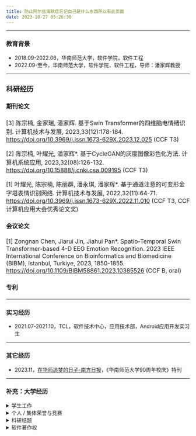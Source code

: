 ```yaml
---
title: 防止阿尔兹海默症忘记自己是什么东西所以有此页面
date: 2023-10-27 05:26:30
---
```


<!-- <img alt="个人照片" src="/images/photo.webp" style="width:32%; border-radius:100%; overflow:hidden;">

陈宗楠，在读硕士研究生 -->

***

### 教育背景

- 2018.09-2022.06，华南师范大学，软件学院，软件工程
- 2022.09-至今，华南师范大学，软件学院，软件工程，导师：潘家辉教授

***

<font size=3>

### 科研经历

#### 期刊论文

[3] 陈宗楠, 金家瑞, 潘家辉. 基于Swin Transformer的四维脑电情绪识别. 计算机技术与发展, 2023,33(12):178-184. https://doi.org/10.3969/j.issn.1673-629X.2023.12.025 (CCF T3)

[2] 陈宗楠, 叶耀光, 潘家辉*. 基于CycleGAN的灰度图像彩色化方法. 计算机系统应用, 2023,32(08):126-132. https://doi.org/10.15888/j.cnki.csa.009195 (CCF T3)

[1] 叶耀光, 陈宗楠, 陈丽群, 潘永琪, 潘家辉*. 基于通道注意的可变形金字塔表情识别网络. 计算机技术与发展, 2022,32(11):64-71. https://doi.org/10.3969/j.issn.1673-629X.2022.11.010 (CCF T3, CCF计算机应用大会优秀论文奖)

#### 会议论文

[1] Zongnan Chen, Jiarui Jin, Jiahui Pan*. Spatio-Temporal Swin Transformer-based 4-D EEG Emotion Recognition. 2023 IEEE International Conference on Bioinformatics and Biomedicine (BIBM), Istanbul, Turkiye, 2023, 1850-1855. https://doi.org/10.1109/BIBM58861.2023.10385526 (CCF B, oral)

#### 专利

</font>

***

### 实习经历

- 2021.07-2021.10，TCL，软件技术中心，应用技术部，Android应用开发实习生

***

### 其它经历

- 2023.11，[在华师追梦的日子-南方日报](https://epaper.southcn.com/nfdaily/html/202311/05/content_10079865.html)，《华南师范大学90周年校庆》特刊

***

### 补充：大学经历

<details>
<summary>学生工作</summary>

- 2022.09-2025.06，华南师范大学，软件学院，软件工程，研2201班，生活委员
- 2022.09-2024.06，华南师范大学，软件学院，研究生学生会，宣传部工作人员 / 主席团成员
- 2018.09-2022.06，华南师范大学，软件学院，软件工程，1802班，班长兼任团支书
- 2018.09-2020.06，华南师范大学，勤工助学管理中心，宣传部，干事 / 副部长

</details>

<details>
<summary>个人 / 集体荣誉与竞赛</summary>

- 2021.09，粤港澳大湾区IT应用系统开发大赛，三等奖，《基于风格迁移的服装图像设计系统》
- 2021.08，中国高校计算机大赛2021网络技术挑战赛，华南赛区三等奖，微信小程序《小奖柜》
- 2021.08，中国高校计算机大赛2021网络技术挑战赛，华南赛区三等奖，微信小游戏《画说冬奥》
- 2021.07，第14届中国大学生计算机设计大赛交互媒体设计专业组，二等奖，微信小游戏《画说冬奥》
- 2021.07，第四届中青杯全国大学生数学建模竞赛，本科生组三等奖
- 2021.07，第一届长三角高校数学建模竞赛，本科生组二等奖
- 2021.07，第十八届五一数学建模竞赛，一等奖
- 2021.07，第十三届“中国电机工程学会杯”全国大学生电工数学建模竞赛，二等奖
- 2021.06，第十二届中国大学生服务外包创新创业大赛中部区域赛A类，三等奖
- 2021.06，第十一届MathorCup高校数学建模挑战赛，本科组三等奖
- 2021.05，华南师范大学第二十届大学生数学建模竞赛，三等奖
- 2021.05，2021年全国大学生数据统计与分析竞赛，本科生组三等奖
- 2021.05，2021微信小程序应用开发赛，华南赛区二等奖，微信小程序《当日吃啥》
- 2021.04，2021美国大学生数学建模竞赛MCM，Meritorious Winner
- 2021.04，2021美国大学生数学建模竞赛MCM，Honorable Mention
- 2021.03，软件学院第二届微信小程序应用开发赛，二等奖，微信小程序《小奖柜》
- 2021.03，2020年MathorCup高校数学建模挑战赛——大数据竞赛，本科组三等奖
- 2021.03，2020-2021年度第二届全国大学生算法设计与编程挑战赛（冬季赛），铜奖
- 2021.01，第九届数学中国数学建模国际赛(小美赛)CAMCM，Successful Participant
- 2021.01，中国大学生创意智能小程序大赛二等奖（百度智能小程序业务部的百度小程序比赛），全国二等奖（获得实习终面直通卡）
- 2020.12，2020年亚太地区大学生数学建模竞赛（APMCM），本科组 Second Price
- 2020.12，第一届“大湾区杯”粤港澳金融数学建模竞赛，三等奖
- 2020.12，2020年全国大学生数学建模竞赛，广东赛区一等奖
- 2020.12，2020年全国高校计算机能力挑战赛人工智能应用赛，参赛
- 2020.11，2020年粤港澳大湾区IT应用系统开发大赛，佛山赛区三等奖
- 2020.11，2020-2021年度第二届全国大学生算法设计与编程挑战赛（秋季赛），铜奖
- 2020.10，第十一届蓝桥杯全国软件和信息技术专业人才赛，广东赛区Java组A组三等奖
- 2020.09，CCF计算机软件能力认证 CCF CSP，240分（前9.19%）
- 2020.09，华南师范大学勤工助学管理中心第二学期内部拓展视频评选，三等奖
- 2020.09，2019-2020学年度华南师范大学勤工助学管理中心，优秀学生干部
- 2020.09，华南师范大学软件学院2019年第二届Icode软件设计大赛，参与
- 2020.09，2020年度华南师范大学软件学院第一届微信小程序竞赛，二等奖，微信小程序《成之语百日练》
- 2020.09，2020年度华南师范大学软件学院第一届微信小游戏竞赛，二等奖，微信小游戏《舞墨》
- 2020.08，中国高校计算机大赛2020网络技术挑战赛，华南赛区三等奖
- 2020.08，第13届中国大学生计算机设计大赛中国大学生计算机设计大赛（数媒游戏与交互设计专业组-游戏设计），三等奖，微信小游戏《诗情鹊意》
- 2020.08，中国高校计算机大赛2020微信小程序应用开发赛，全国三等奖
- 2020.07，2020年数维杯暨第五届大学生数学建模竞赛，优秀奖
- 2020.07，2020年第三届中青杯全国大学生数学建模竞赛，本科生组三等奖
- 2020.07，第十届全国大学生电子商务“创新、创意及创业”挑战赛，华南师范大学校赛二等奖
- 2020.06，2020年第十届MathorCup高校数学建模挑战赛，成功参赛奖
- 2020.06，第八届“泰迪杯”数据挖掘挑战赛，广东省三等奖
- 2020.06，华南师范大学第十九届大学生数学建模竞赛（四校联赛），三等奖
- 2020.06，第六届中国“互联网+”大学生创新创业大赛，华师选拔赛优胜奖
- 2020.06，第十七届五一数学建模竞赛，二等奖
- 2020.05，2019-2020学年华南师范大学“优秀班长”
- 2020.05，第十三届“认证杯”数学中国数学建模网络挑战赛，全国比赛第二阶段三等奖
- 2020.05，2020美国大学生数学建模竞赛MCM，Honorable Mention
- 2020.04，第十三届“认证杯”数学中国数学建模网络挑战赛，全国比赛第一阶段三等奖
- 2020.03，第八届数学中国数学建模国际赛(小美赛)CAMCM，Outstanding Winner
- 2019.12，华南师范大学软件学院社会主义核心价值观敬业之星
- 2019.12，2019年亚太地区大学生数学建模竞赛（APMCM），Second Price
- 2019.11，2019年全国大学生数学建模竞赛，广东赛区一等奖
- 2019.11，华南师范大学大学生暑期社会实践活动“青春心向党，建功新时代”社会实践活动，优秀团队
- 2019.11，第十一届全国大学生数学竞赛暨第九届广东省大学生数学竞赛（非专业组），三等奖
- 2019.10，华南师范大学软件学院易班元素展示大赛，班级团体奖二等奖
- 2019.07，第九届全国大学生电子商务“创新、创意及创业”挑战赛，广东赛区省级选拔赛参赛
- 2019.06，2018-2019学年度华南师范大学勤工助学管理中心，先进工作个人
- 2019.06，第五届中国“互联网+”大学生创新创业大赛华师选拔赛暨2019“创享青春 筑梦未来”学生创新创业大赛，优胜奖
- 2019.02，华南师范大学“易班扬风采，巧绘展妙思”易班形象设计大赛LOGO赛道，银奖
- 2018.12，华南师范大学计算机学院2018年“新生杯”ACM大赛，三等奖
- 2018.12，2018-2019华南师范大学第二十五届科技学术节之大学生数学竞赛，数学思维组一等奖
- 2018.10，华南师范大学软件学院院运会立定跳远接力，第一名
- 2018.10，华南师范大学软件学院AK杯程序设计竞赛，一等奖
- 2018.09，华南师范大学2018级学生军训，军训先进个人

</details>

<details>
<summary>科研结题</summary>

- 2023.11，研究生科研项目结题《融合情感脑电和人脸微表情的意识障碍辅助诊断系统》
- 2022.04，本科校级优秀毕业论文《基于深度学习的灰度图像彩色化方法研究》
- 2021.06，省级大创课题结题《基于生成对抗网络的服装图像风格迁移》
- 2021.06，校级团委课题结题《基于行为序列的在线学习持续参与度可视化分析》
- 2020.06，校级团委课题结题《融媒体时代中学生媒介素养现状探析》
- 2020.06，院级团委课题结题《基于SLAM技术的AR校园实景导航APP》

</details>

<details>
<summary>软件著作权</summary>

- 2021.09.09，“Cambia”基于循环生成对抗网络的服装图像风格迁移软件[简称：Cambia] V1.0
- 2021.01.13，笔诗造化软件[简称：笔诗造化] V1.0

</details>
